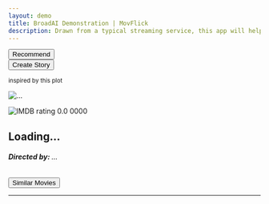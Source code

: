 ```yaml
---
layout: demo
title: BroadAI Demonstration | MovFlick
description: Drawn from a typical streaming service, this app will help you find your pick(s) for the day and even create your own plot!
---
```


<div class="container mt-5">
    <div class="my-3">
      <button class="btn btn-info" type="button" id="btnPickRandomMovie" onclick="pickRandomMovie()">Recommend</button>
    </div>
    <div class="row">
      <!-- Random Pick -->
      <div class="col-12 col-md-3">
        <div id="random-pick">
          <div class="row">
            <div class="col-12">
              <div class="row mt-5">
                <div class="col-12 text-center">
                  <button class="btn btn-info" type="button" id="btnWriteNewStory" onclick="writeSimilarStory()">Create
                    Story</button>
                  <p><small>inspired by this plot</small></p>
                </div>
              </div>
              <div class="card">
                <img id="pickPoster"
                  src="https://media.istockphoto.com/id/2052734068/vector/popcorn-box-and-white-background.jpg?s=2048x2048&w=is&k=20&c=ibJQIJSeTH09x0z1KTjoDP8PB8Rd_OuE18Hp1h3MddU="
                  class="card-img-top" alt="...">
                <div class="card-body">
                  <p class="row card-text">
                    <span class="col-6 text-left">
                      <img
                        src="https://encrypted-tbn0.gstatic.com/images?q=tbn:ANd9GcTKUcjZf0JSxm1mHIGsYM9vL_VxH0gDxHggyA&s"
                        alt="IMDB rating">
                      <span id="pickRating">0.0</span>
                    </span>
                    <span class="col-6 text-right">
                      <span id="pickYear">0000</span>
                    </span>
                  </p>
                  <h2 class="card-title">
                    <span id="pickTitle">Loading...</span>
                  </h2>
                  <h6 class="card-title">
                    <strong>Directed by: </strong>
                    <span id="pickDirector">...</span>
                  </h6>
                </div>
                <div class="px-3 py-3" id="plot"><!-- movie plot here --></div>
              </div>
              <div class="row mt-3">
                <div class="col-12 text-center">
                  <button class="btn btn-primary" type="button" id="btnFindSimilarMovies"
                    onclick="findSimilarMovies()">Similar Movies</button>
                </div>
              </div>
            </div>
          </div>
        </div>
      </div>
      <!-- Story -->
      <div class="col-12 col-md-9">
        <div id="story"><!-- new story --></div>
      </div>
    </div>
  </div>

---
